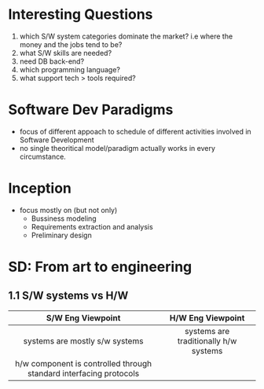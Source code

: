<!-- TITLE: How To Approach Software Development? -->
<!-- SUBTITLE: A quick summary of How To Approach Software Development -->

# Interesting Questions
1. which S/W system categories dominate the market? i.e where the money and the jobs tend to be?
2. what S/W skills are needed? 
3. need DB back-end?
4. which programming language?
5. what support tech > tools required?

# Software Dev Paradigms
* focus of different appoach to schedule of different activities involved in Software Development
* no single theoritical model/paradigm actually works in every circumstance.

# Inception
* focus mostly on (but not only)
	* Bussiness modeling 
	* Requirements extraction and analysis
	* Preliminary design

# SD: From art to engineering
## 1.1 S/W systems vs H/W

|S/W Eng Viewpoint|H/W Eng Viewpoint|
|:-----------------------------------------------:|:------------------------------------------------------:|
|systems are mostly s/w systems|systems are traditionally h/w systems|
|h/w component is controlled through standard interfacing protocols|   |



